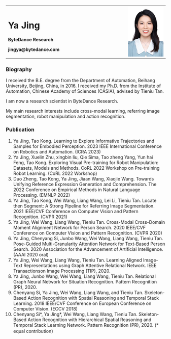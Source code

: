 <table border="0">
  <tr>
    <td width="75%">
      <h1>Ya Jing</h1>
      <p><b>ByteDance Research</b></p>
      <p><b>jingya@bytedance.com</b></p>
    </td>
    <td width="25%">
      <img src="WechatIMG398.jpeg" width="100%">
    </td>
  </tr>
</table>  

### Biography
I received the B.E. degree from the Department of Automation, Beihang University, Beijing, China, in 2016. I received my Ph.D. from the Institute of Automation, Chinese Academy of Sciences (CASIA), advised by Tieniu Tan.

I am now a research scientist in ByteDance Research.

My main research interests include cross-modal learning, referring image segmentation, robot manipulation and action recognition. 

### Publication
1. Ya Jing, Tao Kong. Learning to Explore Informative Trajectories and Samples for Embodied Perception. 2023 IEEE International Conference on Robotics and Automation. (ICRA 2023)
2. Ya Jing, Xuelin Zhu, xingbin liu, Qie Sima, Tao zheng Yang, Yun hai Feng, Tao Kong. Exploring Visual Pre-training for Robot Manipulation: Datasets, Models and Methods. CoRL 2022 Workshop on Pre-training Robot Learning. (CoRL 2022 Workshop)
3. Duo Zheng, Tao Kong, Ya Jing, Jiaan Wang, Xiaojie Wang. Towards Unifying Reference Expression Generation and Comprehension. The 2022 Conference on Empirical Methods in Natural Language Processing. (EMNLP 2022)
4. Ya Jing, Tao Kong, Wei Wang, Liang Wang, Lei Li, Tieniu Tan. Locate then Segment: A Strong Pipeline for Referring Image Segmentation. 2021 IEEE/CVF Conference on Computer Vision and Pattern Recognition. (CVPR 2021)
5. Ya Jing, Wei Wang, Liang Wang, Tieniu Tan. Cross-Modal Cross-Domain Moment Alignment Network for Person Search. 2020 IEEE/CVF Conference on Computer Vision and Pattern Recognition. (CVPR 2020)
6. Ya Jing, Chenyang Si, Junbo Wang, Wei Wang, Liang Wang, Tieniu Tan. Pose-Guided Multi-Granularity Attention Network for Text-Based Person Search. 2020 Association for the Advancement of Artificial Intelligence. (AAAI 2020 oral)
7. Ya Jing, Wei Wang, Liang Wang, Tieniu Tan. Learning Aligned Image-Text Representations using Graph Attentive Relational Network. IEEE Transactionson Image Processing (TIP), 2020. 
8. Ya Jing, Junbo Wang, Wei Wang, Liang Wang, Tieniu Tan. Relational Graph Neural Network for Situation Recognition. Pattern Recognition (PR), 2020.
9. Chenyang Si, Ya Jing, Wei Wang, Liang Wang, and Tieniu Tan. Skeleton-Based Action Recognition with Spatial Reasoning and Temporal Stack Learning. 2018 IEEE/CVF Conference on European Conference on Computer Vision. (ECCV 2018)
10. Chenyang Si*, Ya Jing*, Wei Wang, Liang Wang, Tieniu Tan. Skeleton-Based Action Recognition with Hierarchical Spatial Reasoning and Temporal Stack Learning Network. Pattern Recognition (PR), 2020. (* equal contribution）
